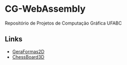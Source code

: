 # CG-WebAssembly

Repositório de Projetos de Computação Gráfica UFABC

## Links
- [GeraFormas2D](https://sdias22.github.io/CG-WebAssembly/GeraFormas2D)
- [ChessBoard3D](https://sdias22.github.io/CG-WebAssembly/GeraFormas2D)
